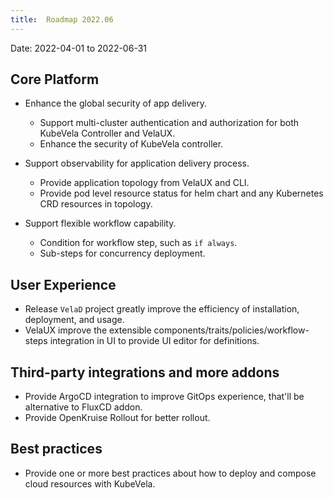 ```yaml
---
title:  Roadmap 2022.06
---
```


Date: 2022-04-01 to 2022-06-31

## Core Platform

- Enhance the global security of app delivery.
  * Support multi-cluster authentication and authorization for both KubeVela Controller and VelaUX.
  * Enhance the security of KubeVela controller.

- Support observability for application delivery process.
  * Provide application topology from VelaUX and CLI.
  * Provide pod level resource status for helm chart and any Kubernetes CRD resources in topology.

- Support flexible workflow capability.
  * Condition for workflow step, such as `if always`.
  * Sub-steps for concurrency deployment.

## User Experience

- Release `VelaD` project greatly improve the efficiency of installation, deployment, and usage.
- VelaUX improve the extensible components/traits/policies/workflow-steps integration in UI to provide UI editor for definitions.


## Third-party integrations and more addons

- Provide ArgoCD integration to improve GitOps experience, that'll be alternative to FluxCD addon.
- Provide OpenKruise Rollout for better rollout. 

## Best practices

- Provide one or more best practices about how to deploy and compose cloud resources with KubeVela.